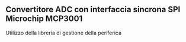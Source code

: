## Convertitore ADC con interfaccia sincrona SPI Microchip MCP3001

Utilizzo della libreria di gestione della periferica

